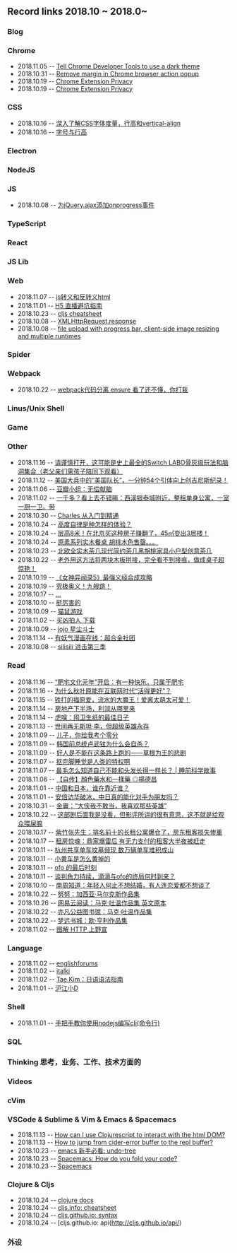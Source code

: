## Record links 2018.10 ~ 2018.0~


### Blog

### Chrome

* 2018.11.05 -- [Tell Chrome Developer Tools to use a dark theme](https://howchoo.com/g/mtu3mwu5mdg/tell-chrome-developer-tools-to-use-a-dark-theme)
* 2018.10.31 -- [Remove margin in Chrome browser action popup](https://stackoverflow.com/questions/8393227/remove-margin-in-chrome-browser-action-popup)
* 2018.10.19 -- [Chrome Extension Privacy](https://developer.chrome.com/webstore/program_policies)
* 2018.10.19 -- [Chrome Extension Privacy](https://github.com/joeyespo/inbox-by-gmail-checker/issues/38)


### CSS

* 2018.10.16 -- [深入了解CSS字体度量，行高和vertical-align](https://www.w3cplus.com/css/css-font-metrics-line-height-and-vertical-align.html)
* 2018.10.16 -- [字号与行高](https://zhuanlan.zhihu.com/p/27381252)


### Electron

### NodeJS

### JS

* 2018.10.08 -- [为jQuery.ajax添加onprogress事件](https://www.cnblogs.com/yiyide266/p/6932250.html)


### TypeScript

### React

### JS Lib

### Web

* 2018.11.07 -- [js转义和反转义html](http://www.cnblogs.com/daysme/p/7100553.html)
* 2018.11.01 -- [H5 直播避坑指南](https://zhuanlan.zhihu.com/p/27690199)
* 2018.10.23 -- [cljs cheatsheet](http://cljs.info/cheatsheet/)
* 2018.10.08 -- [XMLHttpRequest.response](https://developer.mozilla.org/en-US/docs/Web/API/XMLHttpRequest/response)
* 2018.10.08 -- [file upload with progress bar, client-side image resizing and multiple runtimes](http://christopher5106.github.io/web/2015/12/13/HTML5-file-image-upload-and-resizing-javascript-with-progress-bar.html)


### Spider

### Webpack

* 2018.10.22 -- [webpack代码分离 ensure 看了还不懂，你打我](https://cnodejs.org/topic/586823335eac96bb04d3e305)


### Linus/Unix Shell

### Game

### Other

* 2018.11.16 -- [请谨慎打开，这可能是史上最全的Switch LABO骨灰级玩法和脑洞集合（老父亲们需孩子陪同下观看）](https://zhuanlan.zhihu.com/p/47460057)
* 2018.11.12 -- [美国大兵中的“美国队长”，一分钟54个引体向上创吉尼斯纪录！](https://baijiahao.baidu.com/s?id=1587082926914044619&wfr=spider&for=pc)
* 2018.11.06 -- [豆瓣小组：无偿献脑](https://www.douban.com/group/autoread/?ref=sidebar)
* 2018.11.02 -- [一千多？看上去不错嘛：西溪银泰城附近，整租单身公寓，一室一厨一卫。带](https://www.douban.com/group/topic/127153193/)
* 2018.10.30 -- [Charles 从入门到精通](https://blog.devtang.com/2015/11/14/charles-introduction/)
* 2018.10.24 -- [高度自律是种怎样的体验？](https://www.zhihu.com/question/31170586/answer/486016609)
* 2018.10.24 -- [层高8米！在北京买这种房子赚翻了，45㎡变出3层楼！](https://zhuanlan.zhihu.com/p/45395824)
* 2018.10.24 -- [原素系列实木餐桌 胡桃木色售罄。。。](https://you.163.com/item/detail?id=1160001&_stat_area=mod_3_item_62&_stat_id=1005000&_stat_referer=itemList)
* 2018.10.23 -- [北欧全实木茶几现代简约茶几黑胡桃家具小户型创意茶几](https://item.taobao.com/item.htm?spm=a230r.1.14.275.3c277e00OImgPx&id=528096776139&ns=1&abbucket=19#detail)
* 2018.10.22 -- [老外用这方法将两块木板拼接，完全看不到接痕，做成桌子超惊艳！](https://3g.163.com/v/video/VC8D691HO.html)
* 2018.10.19 -- [《女神异闻录5》最强义经合成攻略](http://www.a9vg.com/201704/92329127568.html)
* 2018.10.19 -- [究极奥义！九艘跳！](http://dq.tieba.com/p/5067534936?pn=1)
* 2018.10.17 -- [...](https://www.bilibili.com/blackboard/topic/activity-JeIFXVWMY.html?spm_id_from=333.334.chief_recommend.1)
* 2018.10.10 -- [挺厉害的](https://pointerpointer.com/)
* 2018.10.09 -- [猫鼠游戏](https://www.bilibili.com/read/cv1296953/?spm_id_from=333.334.chief_recommend.1)
* 2018.11.02 -- [买凶拍人 下载](https://www.dytt789.com/Xijudianying/MXPR/)
* 2018.10.09 -- [jojo 星尘斗士](http://www.dilidili.wang/watch/9975/)
* 2018.11.14 -- [有妖气漫画在线：超合金社团](http://www.u17.com/chapter/304451.html#image_id=2180567)
* 2018.10.08 -- [silisili 进击第三季](http://www.silisili.co/play/1796-13.html)


### Read

* 2018.11.16 -- [“肥宅文化元年”开启：有一种快乐，只属于肥宅](https://www.huxiu.com/article/244327.html?rec=similar)
* 2018.11.16 -- [为什么秋叶原能在互联网时代“活得更好”？](https://www.huxiu.com/article/246005.html)
* 2018.11.15 -- [铁打的福原爱，流水的大魔王！爱酱太萌太可爱！](http://blog.sina.com.cn/s/blog_15674d96a0102wlih.html?tj=1)
* 2018.11.14 -- [房地产下半场，利润从哪里来](https://www.huxiu.com/article/271418.html)
* 2018.11.14 -- [虎嗅：囤卫生纸的最佳日子](https://www.huxiu.com/article/271500.html)
* 2018.11.13 -- [世间再无斯坦·李，但超级英雄永存](https://baike.baidu.com/tashuo/browse/content?id=67941b7cbed274e17d42a46f&fr=qingtian&lemmaId=730566)
* 2018.11.09 -- [儿子，你给我考个零分](https://www.douban.com/group/topic/50909906/)
* 2018.11.09 -- [韩国前总统卢武铉为什么会自杀？](https://www.zhihu.com/question/20476354/answer/93691924)
* 2018.11.09 -- [好人是不能在这条路上跑的——草根为王的悲剧](https://www.douban.com/group/topic/61694970/)
* 2018.11.07 -- [抠完脚睡觉是人类的特权啊](https://mp.weixin.qq.com/s?__biz=MzA3MzE3NTg1OA==&mid=2247493591&idx=1&sn=2b4a1bddf5e8aedd44af79abd80bbc18&chksm=9f11a18aa866289c109ef178ad36fdec764c842aeee6f42340319a3649f58da9bb45bd535cd0&scene=21#wechat_redirect)
* 2018.11.07 -- [鼻毛怎么知道自己不能和头发长得一样长？ | 睡前科学故事](https://zhuanlan.zhihu.com/p/29949656)
* 2018.11.06 -- [【自传】顏色藥水和一樣藥 ◎楊德昌](https://www.douban.com/group/topic/73310344/)
* 2018.11.01 -- [中国和日本，谁在靠近谁？](https://cn.nytimes.com/asia-pacific/20181023/abe-xi-be-good-buddies/)
* 2018.11.01 -- [安倍访华破冰，中日真的能化对手为朋友吗？](https://cn.nytimes.com/asia-pacific/20181025/china-japan-shinzo-abe/)
* 2018.10.31 -- [金庸：“大侠我不敢当，我喜欢那些英雄”](https://mp.weixin.qq.com/s/sGied1M3pCyAL6Irw9_6rQ)
* 2018.10.22 -- [这部剧后面我是没看，但影评所讲的很有意思，这不就是给观众喂屎嘛](https://movie.douban.com/subject/26743573/)
* 2018.10.17 -- [紫竹张先生：排名前十的长租公寓爆仓了，房东租客损失惨重](http://www.sohu.com/a/259977547_313170)
* 2018.10.17 -- [租房惊魂：鼎家爆雷后 有无力支付的租客大半夜被赶走](http://finance.ifeng.com/a/20180827/16470560_0.shtml)
* 2018.10.11 -- [杭州共享单车坟墓频现 数万辆单车堆积成山](http://n.cztv.com/news/12588015.html)
* 2018.10.11 -- [小黄车是怎么黄掉的](https://www.ifanr.com/1094767)
* 2018.10.11 -- [ofo 的最后时刻](https://www.ifanr.com/1099653)
* 2018.10.11 -- [谈判角力持续，滴滴与ofo的终局何时到来？](http://www.nbd.com.cn/articles/2018-10-11/1261775.html)
* 2018.10.10 -- [南周知道：年轻人何止不想结婚，有人连恋爱都不想谈了](https://mp.weixin.qq.com/s/5ltAshBwzypiOjOoaw32gQ)
* 2018.10.22 -- [努努：加西亚·马尔克斯作品集](https://www.kanunu8.com/files/writer/7093.html)
* 2018.10.26 -- [网易云阅读：马克·吐温作品集 英文原本](https://yuedu.163.com/source/115792816e80464e860a326b0bfad21e_4)
* 2018.10.22 -- [亦凡公益图书馆：马克·吐温作品集](http://www.shuku.net/novels/foreign/maketuwenzpj/mktw.html)
* 2018.10.22 -- [梦远书城：欧·亨利作品集](http://www.my285.com/wgwx/zpj/hengli/index.htm)
* 2018.11.02 -- [图解 HTTP 上野宣](http://ot2hu9qoc.bkt.clouddn.com/%E5%9B%BE%E8%A7%A3HTTP+%E5%BD%A9%E8%89%B2%E7%89%88@www.java1234.com.pdf)


### Language

* 2018.11.02 -- [englishforums](https://www.englishforums.com/English/WhatDifferenceBetweenSolution-Resolution/kqqrr/post.htm)
* 2018.11.02 -- [italki](https://www.italki.com/question/236788?hl=en-us)
* 2018.11.02 -- [Tae Kim：日语语法指南](http://res.wokanxing.info/jpgramma/)
* 2018.11.01 -- [沪江小D](https://dict.hjenglish.com/)


### Shell

* 2018.11.01 -- [手把手教你使用nodejs编写cli(命令行)](https://juejin.im/post/5bd90d3ce51d4579362b0390)


### SQL

### Thinking 思考，业务、工作、技术方面的

### Videos

### cVim

### VSCode & Sublime & Vim & Emacs & Spacemacs

* 2018.11.13 -- [How can I use Clojurescript to interact with the html DOM?](https://stackoverflow.com/questions/45228474/how-can-i-use-clojurescript-to-interact-with-the-html-dom)
* 2018.11.13 -- [How to jump from cider-error buffer to the repl buffer?](https://stackoverflow.com/questions/33582524/how-to-jump-from-cider-error-buffer-to-the-repl-buffer)
* 2018.10.23 -- [emacs 新手必看: undo-tree](https://linuxtoy.org/archives/emacs-undo-tree.html)
* 2018.10.23 -- [Spacemacs: How do you fold your code?](https://www.reddit.com/r/spacemacs/comments/5nvsty/how_do_you_fold_your_code/)
* 2018.10.23 -- [Spacemacs](https://github.com/syl20bnr/spacemacs/blob/master/doc/DOCUMENTATION.org)


### Clojure & Cljs

* 2018.10.24 -- [clojure docs](https://clojuredocs.org/clojure.core/defn-)
* 2018.10.24 -- [cljs.info: cheatsheet](http://cljs.info/cheatsheet/)
* 2018.10.24 -- [cljs.github.io: syntax](https://cljs.github.io/api/syntax/var)
* 2018.10.24 -- [cljs.github.io: api(http://cljs.github.io/api/)


### 外设